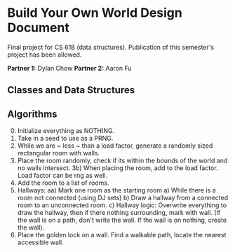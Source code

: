 # Build Your Own World Design Document

Final project for CS 61B (data structures). Publication of this semester's project has been allowed.

**Partner 1:**
Dylan Chow
**Partner 2:**
Aaron Fu
## Classes and Data Structures

## Algorithms
0) Initialize everything as NOTHING.
1) Take in a seed to use as a PRNG.
2) While we are ~ less ~ than a load factor, generate a randomly sized rectangular room with walls.
3) Place the room randomly, check if its within the bounds of the world and no walls intersect.
3b) When placing the room, add to the load factor. Load factor can be rng as well.
4) Add the room to a list of rooms.
5) Hallways:
    aa) Mark one room as the starting room
    a) While there is a room not connected (using DJ sets)
    b) Draw a hallway from a connected room to an unconnected room.
    c) Hallway logic: Overwrite everything to draw the hallway, then if there nothing surrounding, mark with wall.
(If the wall is on a path, don't write the wall. If the wall is on nothing, create the wall).
6) Place the golden lock on a wall. Find a walkable path, locate the nearest accessible wall.
